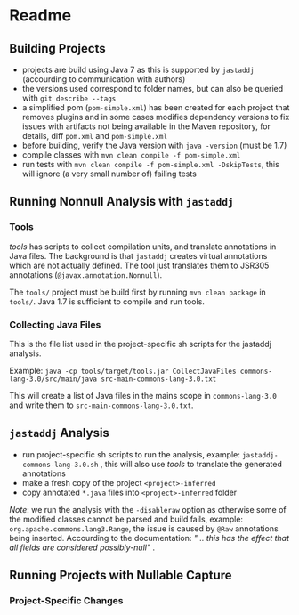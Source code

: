 # Readme

## Building Projects

- projects are build using Java 7 as this is supported by `jastaddj` (accourding to communication with authors)
- the versions used correspond to folder names, but can also be queried with `git describe --tags`
- a simplified pom (`pom-simple.xml`) has been created for each project that removes plugins and in some cases modifies dependency versions to fix issues with artifacts not being available in the Maven repository, for details, diff `pom.xml` and `pom-simple.xml`
- before building, verify the Java version with `java -version` (must be 1.7)
- compile classes with `mvn clean compile -f pom-simple.xml`
- run tests with `mvn clean compile -f pom-simple.xml -DskipTests`, this will ignore (a very small number of) failing tests


## Running Nonnull Analysis with `jastaddj`


### Tools

*tools* has scripts to collect compilation units, and translate annotations in Java files. The background is that `jastaddj` creates virtual annotations which are not actually defined. The tool just translates them to JSR305 annotations (`@javax.annotation.Nonnull`).

The `tools/` project must be build first by running `mvn clean package` in `tools/`. Java 1.7 is sufficient to compile and run tools.


### Collecting Java Files

This is the file list used in the project-specific sh scripts for the jastaddj analysis.

Example:
`java -cp tools/target/tools.jar CollectJavaFiles commons-lang-3.0/src/main/java src-main-commons-lang-3.0.txt`

This will create a list of Java files in the mains scope in `commons-lang-3.0` and write them to `src-main-commons-lang-3.0.txt`. 

## `jastaddj` Analysis

- run project-specific sh scripts to run the analysis, example: `jastaddj-commons-lang-3.0.sh` , this will also use *tools* to translate the generated annotations
- make a fresh copy of the project `<project>-inferred`
- copy annotated `*.java` files into `<project>-inferred` folder


*Note*: we run the analysis with the `-disableraw`  option as otherwise some of the modified classes cannot be parsed and build fails, example: `org.apache.commons.lang3.Range`, the issue is caused by `@Raw` annotations being inserted. Accourding to the documentation: *" .. this has the effect that all fields are considered possibly-null"* . 

## Running Projects with Nullable Capture


### Project-Specific Changes

###  